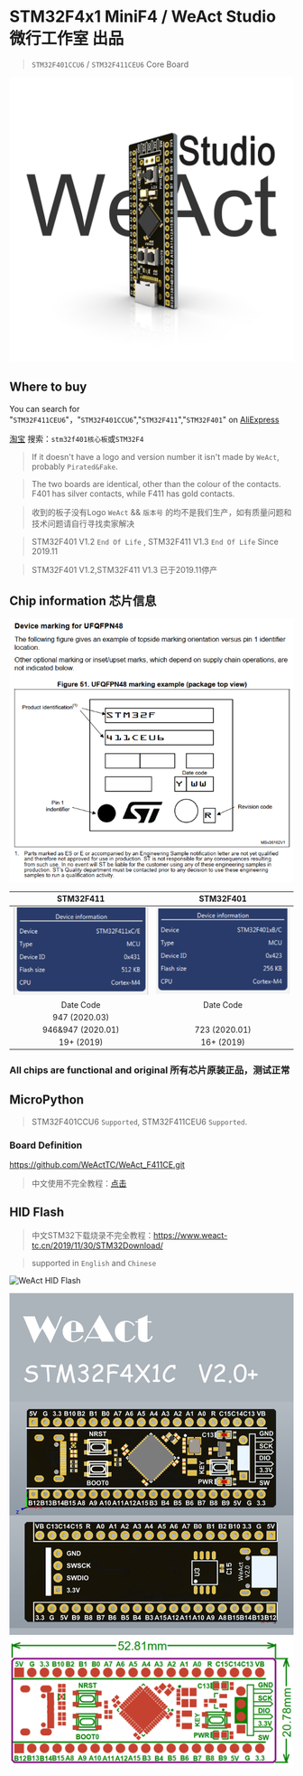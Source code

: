 # STM32F4x1 MiniF4 / WeAct Studio 微行工作室 出品
> `STM32F401CCU6` / `STM32F411CEU6` Core Board

![](/images/STM32F4x1-V22-3D.jpg "STM32F411 Immersion Gold Board 3D View")

## Where to buy
You can search for "`STM32F411CEU6`"，"`STM32F401CCU6`","`STM32F411`","`STM32F401`" on [AliExpress](https://www.aliexpress.com/)

[淘宝](https://www.taobao.com/) 搜索：`stm32f401核心板`或`STM32F4`

> If it doesn't have a logo and version number it isn't made by `WeAct`, probably `Pirated&Fake`.

> The two boards are identical, other than the colour of the contacts.  F401 has silver contacts, while F411 has gold contacts.

> 收到的板子没有Logo `WeAct` && `版本号` 的均不是我们生产，如有质量问题和技术问题请自行寻找卖家解决

> STM32F401 V1.2 `End Of Life` , STM32F411 V1.3 `End Of Life` Since 2019.11

> STM32F401 V1.2,STM32F411 V1.3 已于2019.11停产

## Chip information 芯片信息
![STM32F411 Info](/images/DeviceMarkingUFQFPN48.png)

| STM32F411 |STM32F401|
| :--: | :--: |
|![STM32F411 Info](/images/stm32f411_dinfo.png)|![STM32F4X1 V2.0](/images/stm32f401_dinfo.png)|
|Date Code|Date Code|
|947 (2020.03)||
|946&947 (2020.01)|723 (2020.01)|
|19+ (2019)|16+ (2019)|

### All chips are functional and original 所有芯片原装正品，测试正常

## MicroPython
> STM32F401CCU6 `Supported`, STM32F411CEU6 `Supported`.
### Board Definition
https://github.com/WeActTC/WeAct_F411CE.git
> 中文使用不完全教程：[点击](https://www.weact-tc.cn/2020/01/01/micropython/)
## HID Flash
> 中文STM32下载烧录不完全教程：https://www.weact-tc.cn/2019/11/30/STM32Download/

> supported in `English` and `Chinese`

![WeAct HID Flash](https://WeActTC.github.io/images/STM32/HIDFlash2.png)

![STM32F4X1 V2.0+](/images/STM32F4x1C_V20+.png "STM32F4X1 V2.0+")
![STM32F4X1 V2.0+](/images/STM32F4x1-V20+BoardShape.png "Board Shape")
